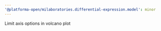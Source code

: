 ```yaml
---
'@platforma-open/milaboratories.differential-expression.model': minor
---
```


Limit axis options in volcano plot

